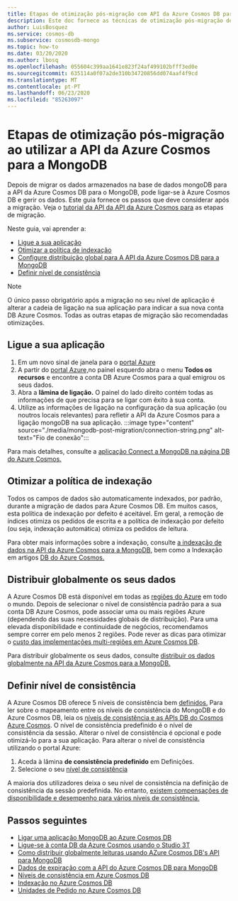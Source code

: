 ```yaml
---
title: Etapas de otimização pós-migração com API da Azure Cosmos DB para MongoDB
description: Este doc fornece as técnicas de otimização pós-migração de MongoDB a Azure Cosmos DB's APi para Mongo DB.
author: LuisBosquez
ms.service: cosmos-db
ms.subservice: cosmosdb-mongo
ms.topic: how-to
ms.date: 03/20/2020
ms.author: lbosq
ms.openlocfilehash: 055604c399aa1641e823f24af499102bfff3ed0e
ms.sourcegitcommit: 635114a0f07a2de310b34720856dd074aaf4f9cd
ms.translationtype: MT
ms.contentlocale: pt-PT
ms.lasthandoff: 06/23/2020
ms.locfileid: "85263097"
---
```

# <a name="post-migration-optimization-steps-when-using-azure-cosmos-dbs-api-for-mongodb"></a>Etapas de otimização pós-migração ao utilizar a API da Azure Cosmos para a MongoDB

Depois de migrar os dados armazenados na base de dados mongoDB para a API da Azure Cosmos DB para o MongoDB, pode ligar-se à Azure Cosmos DB e gerir os dados. Este guia fornece os passos que deve considerar após a migração. Veja o [tutorial da API da API da Azure Cosmos para](../dms/tutorial-mongodb-cosmos-db.md) as etapas de migração.

Neste guia, vai aprender a:

- [Ligue a sua aplicação](#connect-your-application)
- [Otimizar a política de indexação](#optimize-the-indexing-policy)
- [Configure distribuição global para A API da Azure Cosmos DB para a MongoDB](#globally-distribute-your-data)
- [Definir nível de consistência](#set-consistency-level)

> [!NOTE]
> O único passo obrigatório após a migração no seu nível de aplicação é alterar a cadeia de ligação na sua aplicação para indicar a sua nova conta DB Azure Cosmos. Todas as outras etapas de migração são recomendadas otimizações.
>

## <a name="connect-your-application"></a>Ligue a sua aplicação

1. Em um novo sinal de janela para o [portal Azure](https://www.portal.azure.com/)
2. A partir do [portal Azure,](https://www.portal.azure.com/)no painel esquerdo abra o menu **Todos os recursos** e encontre a conta DB Azure Cosmos para a qual emigrou os seus dados.
3. Abra a **lâmina de ligação.** O painel do lado direito contém todas as informações de que precisa para se ligar com êxito à sua conta.
4. Utilize as informações de ligação na configuração da sua aplicação (ou noutros locais relevantes) para refletir a API da Azure Cosmos para a ligação mongoDB na sua aplicação.
:::image type="content" source="./media/mongodb-post-migration/connection-string.png" alt-text="Fio de conexão":::

Para mais detalhes, consulte a [aplicação Connect a MongoDB na página DB do Azure Cosmos.](connect-mongodb-account.md)

## <a name="optimize-the-indexing-policy"></a>Otimizar a política de indexação

Todos os campos de dados são automaticamente indexados, por padrão, durante a migração de dados para Azure Cosmos DB. Em muitos casos, esta política de indexação por defeito é aceitável. Em geral, a remoção de índices otimiza os pedidos de escrita e a política de indexação por defeito (ou seja, indexação automática) otimiza os pedidos de leitura.

Para obter mais informações sobre a indexação, consulte [a indexação de dados na API da Azure Cosmos para a MongoDB,](mongodb-indexing.md) bem como a Indexação em artigos [DB do Azure Cosmos.](index-overview.md)

## <a name="globally-distribute-your-data"></a>Distribuir globalmente os seus dados

A Azure Cosmos DB está disponível em todas as [regiões do Azure](https://azure.microsoft.com/regions/#services) em todo o mundo. Depois de selecionar o nível de consistência padrão para a sua conta DB Azure Cosmos, pode associar uma ou mais regiões Azure (dependendo das suas necessidades globais de distribuição). Para uma elevada disponibilidade e continuidade de negócios, recomendamos sempre correr em pelo menos 2 regiões. Pode rever as dicas para otimizar o [custo das implementações multi-regiões em Azure Cosmos DB](optimize-cost-regions.md).

Para distribuir globalmente os seus dados, consulte [distribuir os dados globalmente na API da Azure Cosmos para a MongoDB.](tutorial-global-distribution-mongodb.md)

## <a name="set-consistency-level"></a>Definir nível de consistência

A Azure Cosmos DB oferece 5 níveis de consistência bem [definidos.](consistency-levels.md) Para ler sobre o mapeamento entre os níveis de consistência do MongoDB e do Azure Cosmos DB, leia os [níveis de consistência e as APIs DB do Cosmos Azure Cosmos](consistency-levels-across-apis.md). O nível de consistência predefinido é o nível de consistência da sessão. Alterar o nível de consistência é opcional e pode otimizá-lo para a sua aplicação. Para alterar o nível de consistência utilizando o portal Azure:

1. Aceda à lâmina **de consistência predefinido** em Definições.
2. Selecione o seu [nível de consistência](consistency-levels.md)

A maioria dos utilizadores deixa o seu nível de consistência na definição de consistência da sessão predefinida. No entanto, [existem compensações de disponibilidade e desempenho para vários níveis de consistência.](consistency-levels-tradeoffs.md)

## <a name="next-steps"></a>Passos seguintes

* [Ligar uma aplicação MongoDB ao Azure Cosmos DB](connect-mongodb-account.md)
* [Ligue-se à conta DB da Azure Cosmos usando o Studio 3T](mongodb-mongochef.md)
* [Como distribuir globalmente leituras usando AZure Cosmos DB's API para MongoDB](mongodb-readpreference.md)
* [Dados de expiração com a API do Azure Cosmos DB para MongoDB](mongodb-time-to-live.md)
* [Níveis de consistência em Azure Cosmos DB](consistency-levels.md)
* [Indexação no Azure Cosmos DB](index-overview.md)
* [Unidades de Pedido no Azure Cosmos DB](request-units.md)
